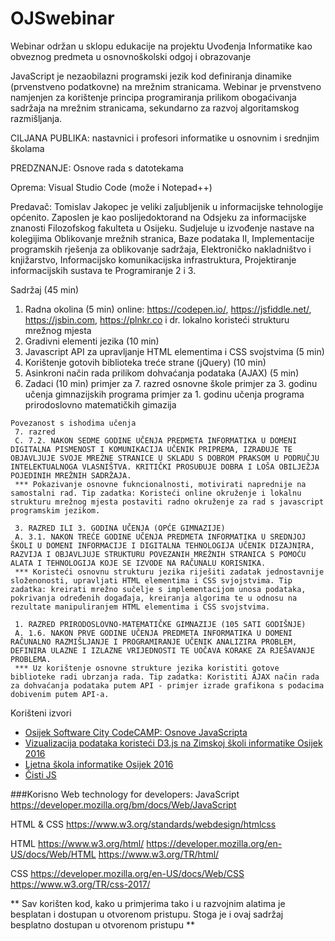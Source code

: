 # OJSwebinar
Webinar održan u sklopu edukacije na projektu Uvođenja Informatike kao obveznog predmeta u osnovnoškolski odgoj i obrazovanje

JavaScript je nezaobilazni programski jezik kod definiranja dinamike (prvenstveno podatkovne) na mrežnim stranicama. Webinar je prvenstveno namjenjen za korištenje principa programiranja prilikom obogaćivanja sadržaja na mrežnim stranicama, sekundarno za razvoj algoritamskog razmišljanja.

CILJANA PUBLIKA: nastavnici i profesori informatike u osnovnim i srednjim školama 

PREDZNANJE: Osnove rada s datotekama

Oprema: Visual Studio Code (može i Notepad++)

Predavač:
Tomislav Jakopec je veliki zaljubljenik u informacijske tehnologije općenito. Zaposlen je kao poslijedoktorand na Odsjeku za informacijske znanosti Filozofskog fakulteta u Osijeku. Sudjeluje u izvođenje nastave na kolegijima Oblikovanje mrežnih stranica, Baze podataka II, Implementacije programskih rješenja za oblikovanje sadržaja, Elektroničko nakladništvo i knjižarstvo, Informacijsko komunikacijska infrastruktura, Projektiranje informacijskih sustava te Programiranje 2 i 3.


Sadržaj (45 min)
1. Radna okolina (5 min)
    online: https://codepen.io/, https://jsfiddle.net/, https://jsbin.com, https://plnkr.co i dr.
    lokalno koristeći strukturu mrežnog mjesta
2. Gradivni elementi jezika (10 min)
3. Javascript API za upravljanje HTML elementima i CSS svojstvima (5 min)
4. Korištenje gotovih biblioteka treće strane (jQuery) (10 min)
5. Asinkroni način rada prilikom dohvaćanja podataka (AJAX) (5 min)
6. Zadaci (10 min)
    primjer za 7. razred osnovne škole
    primjer za 3. godinu učenja gimnazijskih programa
    primjer za 1. godinu učenja programa prirodoslovno matematičkih gimazija

```text
Povezanost s ishodima učenja
 7. razred
 C. 7.2. NAKON SEDME GODINE UČENJA PREDMETA INFORMATIKA U DOMENI DIGITALNA PISMENOST I KOMUNIKACIJA UČENIK PRIPREMA, IZRAĐUJE TE OBJAVLJUJE SVOJE MREŽNE STRANICE U SKLADU S DOBROM PRAKSOM U PODRUČJU INTELEKTUALNOGA VLASNIŠTVA. KRITIČKI PROSUĐUJE DOBRA I LOŠA OBILJEŽJA POJEDINIH MREŽNIH SADRŽAJA.
 *** Pokazivanje osnovne fukncionalnosti, motivirati naprednije na samostalni rad. Tip zadatka: Koristeći online okruženje i lokalnu strukturu mrežnog mjesta postaviti radno okruženje za rad s javascript programskim jezikom.

 3. RAZRED ILI 3. GODINA UČENJA (OPĆE GIMNAZIJE)
 A. 3.1. NAKON TREĆE GODINE UČENJA PREDMETA INFORMATIKA U SREDNJOJ ŠKOLI U DOMENI INFORMACIJE I DIGITALNA TEHNOLOGIJA UČENIK DIZAJNIRA, RAZVIJA I OBJAVLJUJE STRUKTURU POVEZANIH MREŽNIH STRANICA S POMOĆU ALATA I TEHNOLOGIJA KOJE SE IZVODE NA RAČUNALU KORISNIKA.
 *** Koristeći osnovnu strukturu jezika riješiti zadatak jednostavnije složenonosti, upravljati HTML elementima i CSS svjojstvima. Tip zadatka: kreirati mrežno sučelje s implementacijom unosa podataka, pokrivanja određenih događaja, kreiranja algorima te u odnosu na rezultate manipuliranjem HTML elementima i CSS svojstvima.

 1. RAZRED PRIRODOSLOVNO-MATEMATIČKE GIMNAZIJE (105 SATI GODIŠNJE)
 A. 1.6. NAKON PRVE GODINE UČENJA PREDMETA INFORMATIKA U DOMENI RAČUNALNO RAZMIŠLJANJE I PROGRAMIRANJE UČENIK ANALIZIRA PROBLEM, DEFINIRA ULAZNE I IZLAZNE VRIJEDNOSTI TE UOČAVA KORAKE ZA RJEŠAVANJE PROBLEMA.
 *** Uz korištenje osnovne strukture jezika koristiti gotove biblioteke radi ubrzanja rada. Tip zadatka: Koristiti AJAX način rada za dohvaćanja podataka putem API - primjer izrade grafikona s podacima dobivenim putem API-a.
```


Korišteni izvori
* [Osijek Software City CodeCAMP: Osnove JavaScripta]
* [Vizualizacija podataka koristeći D3.js na Zimskoj školi informatike Osijek 2016]
* [Ljetna škola informatike Osijek 2016]
* [Čisti JS]


###Korisno
Web technology for developers: JavaScript
https://developer.mozilla.org/bm/docs/Web/JavaScript

HTML & CSS
https://www.w3.org/standards/webdesign/htmlcss

HTML
https://www.w3.org/html/
https://developer.mozilla.org/en-US/docs/Web/HTML
https://www.w3.org/TR/html/

CSS
https://developer.mozilla.org/en-US/docs/Web/CSS
https://www.w3.org/TR/css-2017/



** Sav korišten kod, kako u primjerima tako i u razvojnim alatima je besplatan i dostupan u otvorenom pristupu. Stoga je i ovaj sadržaj besplatno dostupan u otvorenom pristupu  **

[//]: # (These are reference links used in the body of this note and get stripped out when the markdown processor does its job. There is no need to format nicely because it shouldn't be seen. Thanks SO - http://stackoverflow.com/questions/4823468/store-comments-in-markdown-syntax)

   [Osijek Software City CodeCAMP: Osnove JavaScripta]: <https://github.com/tjakopec/OSC3JS>
   [Vizualizacija podataka koristeći D3.js na Zimskoj školi informatike Osijek 2016]: <https://github.com/tjakopec/ZSI2016>
   [Ljetna škola informatike Osijek 2016]: <https://github.com/tjakopec/LJSI2016>
   [Čisti JS]: <https://github.com/tjakopec/CistiJS/>

